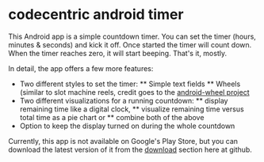 codecentric android timer
=========================

This Android app is a simple countdown timer. You can set the timer (hours, minutes & seconds) and kick it off. Once started the timer will count down. When the timer reaches zero, it will start beeping. That's it, mostly.

In detail, the app offers a few more features:

* Two different styles to set the timer:
** Simple text fields
** Wheels (similar to slot machine reels, credit goes to the [android-wheel project](http://code.google.com/p/android-wheel/)
* Two different visualizations for a running countdown:
** display remaining time like a digital clock,
** visualize remaining time versus total time as a pie chart or
** combine both of the above
* Option to keep the display turned on during the whole countdown

Currently, this app is not available on Google's Play Store, but you can download the latest version of it from the [download](https://github.com/codecentric/android-timer/downloads) section here at github. 
